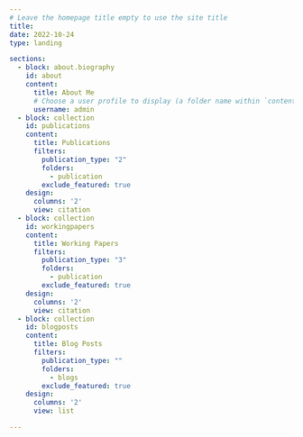 ```yaml
---
# Leave the homepage title empty to use the site title
title:
date: 2022-10-24
type: landing

sections:
  - block: about.biography
    id: about
    content:
      title: About Me
      # Choose a user profile to display (a folder name within `content/authors/`)
      username: admin
  - block: collection
    id: publications
    content:
      title: Publications
      filters:
        publication_type: "2"
        folders:
          - publication
        exclude_featured: true
    design:
      columns: '2'
      view: citation
  - block: collection
    id: workingpapers
    content:
      title: Working Papers
      filters: 
        publication_type: "3"
        folders:
          - publication
        exclude_featured: true
    design:
      columns: '2'
      view: citation
  - block: collection
    id: blogposts
    content:
      title: Blog Posts 
      filters: 
        publication_type: ""
        folders:
          - blogs
        exclude_featured: true
    design:
      columns: '2'
      view: list

---
```

